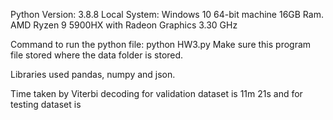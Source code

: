 Python Version: 3.8.8
Local System: Windows 10 64-bit machine 16GB Ram. AMD Ryzen 9 5900HX with Radeon Graphics 3.30 GHz

Command to run the python file: python HW3.py
Make sure this program file stored where the data folder is stored.

Libraries used pandas, numpy and json.

Time taken by Viterbi decoding for validation dataset is 11m 21s and for testing dataset is 